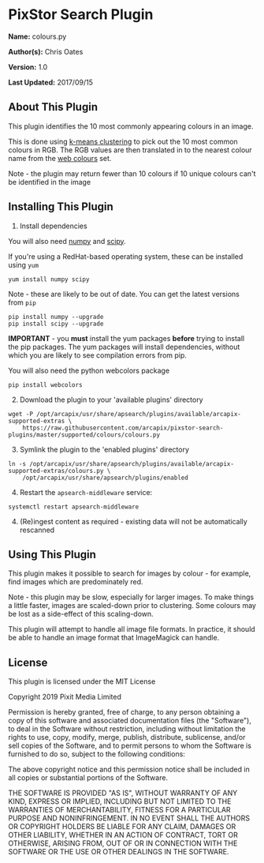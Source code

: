 # PixStor Search Plugin

**Name:** colours.py

**Author(s):** Chris Oates

**Version:** 1.0

**Last Updated:** 2017/09/15

## About This Plugin

This plugin identifies the 10 most commonly appearing colours in an image.

This is done using [k-means clustering](https://en.wikipedia.org/wiki/K-means_clustering) to pick out the 10 most common colours in RGB.
The RGB values are then translated in to the nearest colour name from the [web colours](https://en.wikipedia.org/wiki/Web_colors) set.

Note - the plugin may return fewer than 10 colours if 10 unique colours can't be identified in the image

## Installing This Plugin

1. Install dependencies

You will also need [numpy](http://www.numpy.org/) and [scipy](https://www.scipy.org/).

If you're using a RedHat-based operating system, these can be installed using `yum`

``` shell
yum install numpy scipy
```

Note - these are likely to be out of date. You can get the latest versions from `pip`

``` shell
pip install numpy --upgrade
pip install scipy --upgrade
```

**IMPORTANT** - you **must** install the yum packages **before** trying to install the pip packages.
The yum packages will install dependencies, without which you are likely to see compilation errors from pip.

You will also need the python webcolors package

``` shell
pip install webcolors
```

2. Download the plugin to your 'available plugins' directory

``` shell
wget -P /opt/arcapix/usr/share/apsearch/plugins/available/arcapix-supported-extras \
    https://raw.githubusercontent.com/arcapix/pixstor-search-plugins/master/supported/colours/colours.py
```

3. Symlink the plugin to the 'enabled plugins' directory

``` shell
ln -s /opt/arcapix/usr/share/apsearch/plugins/available/arcapix-supported-extras/colours.py \
    /opt/arcapix/usr/share/apsearch/plugins/enabled
```

4. Restart the `apsearch-middleware` service:

``` shell
systemctl restart apsearch-middleware
```

4. (Re)ingest content as required - existing data will not be automatically rescanned

## Using This Plugin

This plugin makes it possible to search for images by colour - for example, find images which are predominately red.

Note - this plugin may be slow, especially for larger images. To make things a little faster, images are scaled-down prior to clustering. Some colours may be lost as a side-effect of this scaling-down.

This plugin will attempt to handle all image file formats. In practice, it should be able to handle an image format that ImageMagick can handle.

## License

This plugin is licensed under the MIT License

Copyright 2019 Pixit Media Limited

Permission is hereby granted, free of charge, to any person obtaining a copy of this software and associated documentation files (the "Software"), to deal in the Software without restriction, including without limitation the rights to use, copy, modify, merge, publish, distribute, sublicense, and/or sell copies of the Software, and to permit persons to whom the Software is furnished to do so, subject to the following conditions:

The above copyright notice and this permission notice shall be included in all copies or substantial portions of the Software.

THE SOFTWARE IS PROVIDED "AS IS", WITHOUT WARRANTY OF ANY KIND, EXPRESS OR IMPLIED, INCLUDING BUT NOT LIMITED TO THE WARRANTIES OF MERCHANTABILITY, FITNESS FOR A PARTICULAR PURPOSE AND NONINFRINGEMENT. IN NO EVENT SHALL THE AUTHORS OR COPYRIGHT HOLDERS BE LIABLE FOR ANY CLAIM, DAMAGES OR OTHER LIABILITY, WHETHER IN AN ACTION OF CONTRACT, TORT OR OTHERWISE, ARISING FROM, OUT OF OR IN CONNECTION WITH THE SOFTWARE OR THE USE OR OTHER DEALINGS IN THE SOFTWARE.
